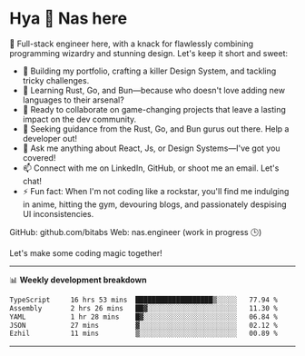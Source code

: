 # Hya 👋 Nas here

👋 Full-stack engineer here, with a knack for flawlessly combining programming wizardry and stunning design. Let's keep it short and sweet:

- 🔭 Building my portfolio, crafting a killer Design System, and tackling tricky challenges.
- 🌱 Learning Rust, Go, and Bun—because who doesn't love adding new languages to their arsenal?
- 👯 Ready to collaborate on game-changing projects that leave a lasting impact on the dev community.
- 🤔 Seeking guidance from the Rust, Go, and Bun gurus out there. Help a developer out!
- 💬 Ask me anything about React, Js, or Design Systems—I've got you covered!
- 📫 Connect with me on LinkedIn, GitHub, or shoot me an email. Let's chat!
- ⚡ Fun fact: When I'm not coding like a rockstar, you'll find me indulging in anime, hitting the gym, devouring blogs, and passionately despising UI inconsistencies.

GitHub: github.com/bitabs
Web: nas.engineer (work in progress 🕒)

Let's make some coding magic together!

-------
📊 **Weekly development breakdown**
<!--START_SECTION:waka-->

```txt
TypeScript     16 hrs 53 mins  ███████████████████▒░░░░░   77.94 %
Assembly       2 hrs 26 mins   ██▓░░░░░░░░░░░░░░░░░░░░░░   11.30 %
YAML           1 hr 28 mins    █▓░░░░░░░░░░░░░░░░░░░░░░░   06.84 %
JSON           27 mins         ▓░░░░░░░░░░░░░░░░░░░░░░░░   02.12 %
Ezhil          11 mins         ▒░░░░░░░░░░░░░░░░░░░░░░░░   00.89 %
```

<!--END_SECTION:waka-->
-------
